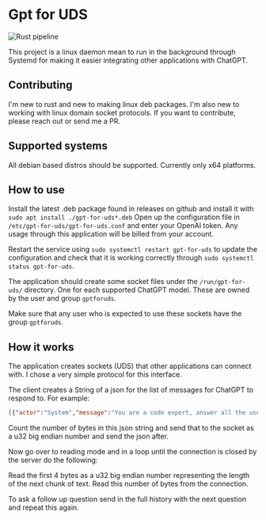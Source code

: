 # Gpt for UDS

![Rust pipeline](https://github.com/SagenApp/gpt_for_uds_rs/actions/workflows/rust.yml/badge.svg)

This project is a linux daemon mean to run in the background through Systemd for making it easier integrating other applications with ChatGPT.

## Contributing
I'm new to rust and new to making linux deb packages. I'm also new to working with linux domain socket protocols.
If you want to contribute, please reach out or send me a PR.

## Supported systems
All debian based distros should be supported. Currently only x64 platforms.

## How to use
Install the latest .deb package found in releases on github and install it with `sudo apt install ./gpt-for-uds*.deb`
Open up the configuration file in `/etc/gpt-for-uds/gpt-for-uds.conf` and enter your OpenAI token. Any usage through this application will be billed from your account.

Restart the service using `sudo systemctl restart gpt-for-uds` to update the configuration and check that it is working correctly through `sudo systemctl status gpt-for-uds`.

The application should create some socket files under the `/run/gpt-for-uds/` directory. One for each supported ChatGPT model. These are owned by the user and group `gptforuds`.

Make sure that any user who is expected to use these sockets have the group `gptforuds`.

## How it works
The application creates sockets (UDS) that other applications can connect with. I chose a very simple protocol for this interface.

The client creates a String of a json for the list of messages for ChatGPT to respond to. For example:
```json
[{"actor":"System","message":"You are a code expert, answer all the users questions to the best of your ability. Try to find bugs in your own statements while going through it."},{"actor":"User","message":"Show me hello world in C#"}]
```

Count the number of bytes in this json string and send that to the socket as a u32 big endian number and send the json after.

Now go over to reading mode and in a loop until the connection is closed by the server do the following:

Read the first 4 bytes as a u32 big endian number representing the length of the next chunk of text.
Read this number of bytes from the connection.

To ask a follow up question send in the full history with the next question and repeat this again.
